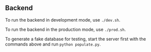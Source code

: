 ## Backend

To run the backend in development mode, use `./dev.sh`.

To run the backend in the production mode, use `./prod.sh`.

To generate a fake database for testing, start the server first with the commands above and run `python populate.py`.